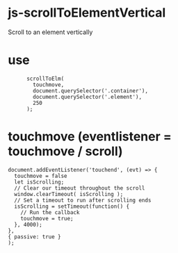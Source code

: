 # js-scrollToElementVertical

Scroll to an element vertically

# use

`      scrollToElm(`<br>
`        touchmove,`<br>
`        document.querySelector('.container'),`<br>
`        document.querySelector('.element'),`<br>
`        250`<br>
`      );`<br>

# touchmove (eventlistener = touchmove / scroll)

`document.addEventListener('touchend', (evt) => {`<br>
`  touchmove = false`<br>
`  let isScrolling;`<br>
`  // Clear our timeout throughout the scroll`<br>
`  window.clearTimeout( isScrolling );`<br>
`  // Set a timeout to run after scrolling ends`<br>
`  isScrolling = setTimeout(function() {`<br>
`    // Run the callback`<br>
`    touchmove = true;`<br>
`  }, 4000);`<br>
`},`<br>
`{ passive: true }`<br>
`);`<br>
